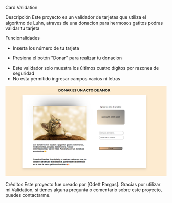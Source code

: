 Card Validation

Descripción
Este proyecto es un validador de tarjetas que utiliza el algoritmo de Luhn, atraves de una donacion para hermosos gatitos podras validar tu tarjeta

Funcionalidades
- Inserta los número de tu tarjeta
+ Presiona el botón "Donar" para realizar tu donacion
- Este validador solo muestra los últimos cuatro dígitos por razones de seguridad
- No esta permitido ingresar campos vacios ni letras
<img src="card-validation.png">

Créditos
Este proyecto fue creado por [Odett Pargas].
Gracias por utilizar mi Validation, si tienes alguna pregunta o comentario sobre este proyecto, puedes contactarme.
